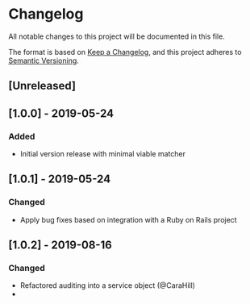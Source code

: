 # Changelog
All notable changes to this project will be documented in this file.

The format is based on [Keep a Changelog](https://keepachangelog.com/en/1.0.0/),
and this project adheres to [Semantic Versioning](https://semver.org/spec/v2.0.0.html).

## [Unreleased]

## [1.0.0] - 2019-05-24
### Added
- Initial version release with minimal viable matcher

## [1.0.1] - 2019-05-24
### Changed
- Apply bug fixes based on integration with a Ruby on Rails project

## [1.0.2] - 2019-08-16
### Changed
- Refactored auditing into a service object (@CaraHill)
-

